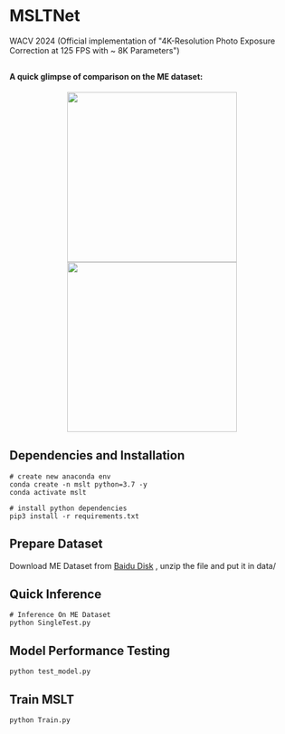 # MSLTNet
WACV 2024 (Official implementation of "4K-Resolution Photo Exposure Correction at 125 FPS with ~ 8K Parameters")

## 
#### A quick glimpse of comparison on the ME dataset:
<div align="center">
<img src="https://github.com/Zhou-Yijie/MSLTNet/blob/main/fig1.jpg" height="300px" ><img src="https://github.com/Zhou-Yijie/MSLTNet/blob/main/fig2.jpg" height="300px" >
</div>


## Dependencies and Installation
```
# create new anaconda env
conda create -n mslt python=3.7 -y
conda activate mslt

# install python dependencies
pip3 install -r requirements.txt
```
## Prepare Dataset
Download ME Dataset from [Baidu Disk]() , unzip the file and put it in data/ 
## Quick Inference
```
# Inference On ME Dataset
python SingleTest.py
```
## Model Performance Testing
```
python test_model.py
```
## Train MSLT
```
python Train.py
```
